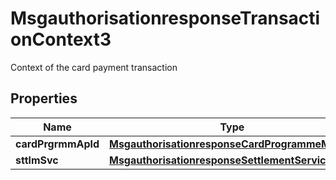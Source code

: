 

# MsgauthorisationresponseTransactionContext3

Context of the card payment transaction

## Properties

| Name | Type | Description | Notes |
|------------ | ------------- | ------------- | -------------|
|**cardPrgrmmApld** | [**MsgauthorisationresponseCardProgrammeMode1**](MsgauthorisationresponseCardProgrammeMode1.md) |  |  [optional] |
|**sttlmSvc** | [**MsgauthorisationresponseSettlementService2**](MsgauthorisationresponseSettlementService2.md) |  |  [optional] |



